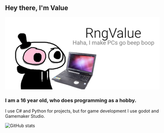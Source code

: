 ## Hey there, I'm Value
![I am a 16 year old, who does programming as a hobby.](https://github.com/RngValue/RngValue/blob/main/githubpic1.png)
### I am a 16 year old, who does programming as a hobby.
I use C# and Python for projects, but for game development I use godot and Gamemaker Studio.

![GitHub stats](https://github-readme-stats.vercel.app/api?username=RngValue&show_icons=true) 

